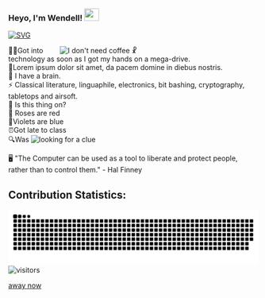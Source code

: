 
<h3 align=left> Heyo, I'm Wendell! <img height="25" width="30px" src="https://blog.joypixels.com/content/images/2019/06/waving_hand_sign_1024.gif"> 
</h3>


<a href="https://git.io/typing-svg"><img src="https://readme-typing-svg.herokuapp.com?font=Fira+Code&duration=4000&pause=500&color=DAF709&width=635&lines=Welcome+to+my+GitHub+profile!;I'm+on+the+path+to+become+a+FullStack+Dev.;Now+let+me+tell+you+one+or+two+things+about+me." alt="SVG" /></a>

<img align="right" src=https://i.vgy.me/UTdcfk.gif title="I don't need coffee ☧" width=400px>
👩‍💻Got into technology as soon as I got my hands on a mega-drive. <!-- yes I broke it --> <br>
🔭Lorem ipsum dolor sit amet, da pacem domine in diebus nostris.<br>
🧠 I have a brain. <br>
⚡ Classical literature, linguaphile, electronics, bit bashing, cryptography, tabletops and airsoft.<br>
💬 Is this thing on?<br>
<!-- 😄 Pronouns: It/do/be/like/that<br> -->
🌹 Roses are red <br>
💙Violets are blue<br>
⏰Got late to class<br>
🔍Was



<img src=https://fravia.net/images/Bogdanow_Belski_The_Classroom_Door_2.jpg title="looking for a clue" width=150px>

🖥️ "The Computer can be used as a tool to liberate and protect people, rather than to control them." - Hal Finney <br>

## Contribution Statistics:
![I actually thought of this before finding it, Mkay?](contribution-snake.svg) ![visitors](https://visitor-badge.laobi.icu/badge?page_id=HeapFree)

<a href=chrome://dino> away now </a>

<!-- https://youtu.be/Fjp8nNKRiFs -->
<!-- Do give credits though -->

